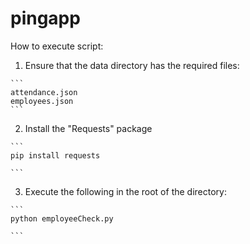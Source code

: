 # pingapp

How to execute script:


1. Ensure that the data directory has the required files:
````
```
attendance.json
employees.json 
```
````


2. Install the "Requests" package
````
```
pip install requests

```
````

3. Execute the following in the root of the directory:
````
```
python employeeCheck.py

```
````
